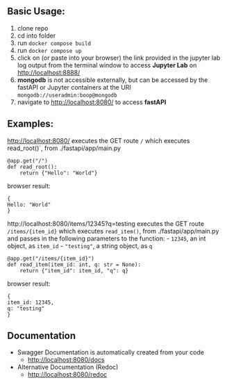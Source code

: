 ## Basic Usage:

1. clone repo
2. cd into folder
3. run `docker compose build`
4. run `docker compose up`
5. click on (or paste into your browser) the link provided in the jupyter lab log output from the terminal window to 
access **Jupyter Lab** on [http://localhost:8888/](http://localhost:8888/)
6. **mongodb** is not accessible externally, but can be accessed by the fastAPI or Jupyter containers at the
URI `mongodb://useradmin:boop@mongodb`
7. navigate to [http://localhost:8080/](http://localhost:8080/) to access **fastAPI**
## Examples:
[http://localhost:8080/](http://localhost:8080/) executes the GET route `/` which executes read_root()`, from ./fastapi/app/main.py
```
@app.get("/")
def read_root():
    return {"Hello": "World"}
```
browser result:
```
{
Hello: "World"
}
```
http://localhost:8080/items/12345?q=testing executes the GET route `/items/{item_id}` which executes `read_item()`,
from ./fastapi/app/main.py and passes in the following parameters to the function: 
    - `12345`, an int object, as `item_id`
    - `"testing"`, a string object, as `q`
```
@app.get("/items/{item_id}")
def read_item(item_id: int, q: str = None):
    return {"item_id": item_id, "q": q}
```
browser result:
```
{
item_id: 12345,
q: "testing"
}
```
## Documentation
  - Swagger Documentation is automatically created from your code
    - [http://localhost:8080/docs](http://localhost:8080/docs)
  - Alternative Documentation (Redoc)
    - [http://localhost:8080/redoc](http://localhost:8080/redoc)